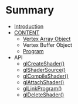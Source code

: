 # Summary

* [Introduction](README.md)
* [CONTENT](chapter1.md)
   * [Vertex Array Object](vertex_array_object.md)
   * Vertex Buffer Object
   * [Program](Program.md)
* API
   * [glCreateShader()](api/glCreateShader.md)
   * [glShaderSource()](api/glShaderSource.md)
   * [glCompileShader()](api/glCompileShader.md)
   * [glAttachShader()](api/glAttachShader.md)
   * [glLinkProgram()](api/glLinkProgram.md)
   * [glDeleteShader()](api/glDeleteShader.md)

